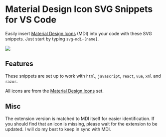 # Material Design Icon SVG Snippets for VS Code

Easily insert <a href="https://materialdesignicons.com/">Material Design Icons</a> (MDI) into your code with these SVG snippets. Just start by typing `svg-mdi-[name]`.

<img src="https://raw.githubusercontent.com/r3volution11/vscode-materialdesignicons-svg/master/images/screenshot.gif" style="max-width: 100%; height: auto;">

## Features

These snippets are set up to work with `html`, `javascript`, `react`, `vue`, `xml` and `razor`.

All icons are from the [Material Design Icons](https://materialdesignicons.com) set.

## Misc

The extension version is matched to MDI itself for easier identification. If you should find that an icon is missing, please wait for the extension to be updated. I will do my best to keep in sync with MDI.
